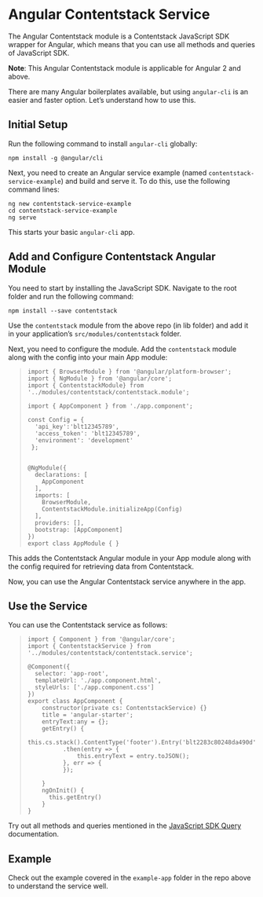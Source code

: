 # Angular Contentstack Service
The Angular Contentstack module is a Contentstack JavaScript SDK wrapper for Angular, which means that you can use all methods and queries of JavaScript SDK.

**Note**: This Angular Contentstack module is applicable for Angular 2 and above.

There are many Angular boilerplates available, but using `angular-cli` is an easier and faster option. Let’s understand how to use this.

## Initial Setup

Run the following command to install `angular-cli` globally:

    npm install -g @angular/cli

Next, you need to create an Angular service example (named `contentstack-service-example`) and build and serve it. To do this, use the following command lines:

    ng new contentstack-service-example
    cd contentstack-service-example
    ng serve

This starts your basic `angular-cli` app.

## Add and Configure Contentstack Angular Module
You need to start by installing the JavaScript SDK. Navigate to the root folder and run the following command:

    npm install --save contentstack

Use the `contentstack` module from the above repo (in lib folder) and add it in your application’s `src/modules/contentstack` folder.

Next, you need to configure the module. Add the `contentstack` module along with the config into your main App module:

>     import { BrowserModule } from '@angular/platform-browser';
>     import { NgModule } from '@angular/core';
>     import { ContentstackModule} from '../modules/contentstack/contentstack.module';
>     
>     import { AppComponent } from './app.component';
>     
>     const Config = {
>       'api_key':'blt12345789',
>       'access_token': 'blt12345789',
>       'environment': 'development'
>      };
>      
>     
>     @NgModule({
>       declarations: [
>         AppComponent
>       ],
>       imports: [
>         BrowserModule,
>         ContentstackModule.initializeApp(Config)
>       ],
>       providers: [],
>       bootstrap: [AppComponent]
>     })
>     export class AppModule { }

This adds the Contentstack Angular module in your App module along with the config required for retrieving data from Contentstack.

Now, you can use the Angular Contentstack service anywhere in the app.

## Use the Service

You can use the Contentstack service as follows:

>     import { Component } from '@angular/core';
>     import { ContentstackService } from '../modules/contentstack/contentstack.service';
>     
>     @Component({
>       selector: 'app-root',
>       templateUrl: './app.component.html',
>       styleUrls: ['./app.component.css']
>     })
>     export class AppComponent {
>         constructor(private cs: ContentstackService) {}
>         title = 'angular-starter';
>         entryText:any = {};
>         getEntry() {
>		        this.cs.stack().ContentType('footer').Entry('blt2283c80248da490d').fetch()
>		        .then(entry => {
>		            this.entryText = entry.toJSON();
>               }, err => {
>               });
>
>         }
>         ngOnInit() {
>           this.getEntry()
>         }
>     }

Try out all methods and queries mentioned in the [JavaScript SDK Query](https://www.contentstack.com/docs/platforms/javascript-browser/api-reference/) documentation.


## Example

Check out the example covered in the `example-app` folder in the repo above to understand the service well.


